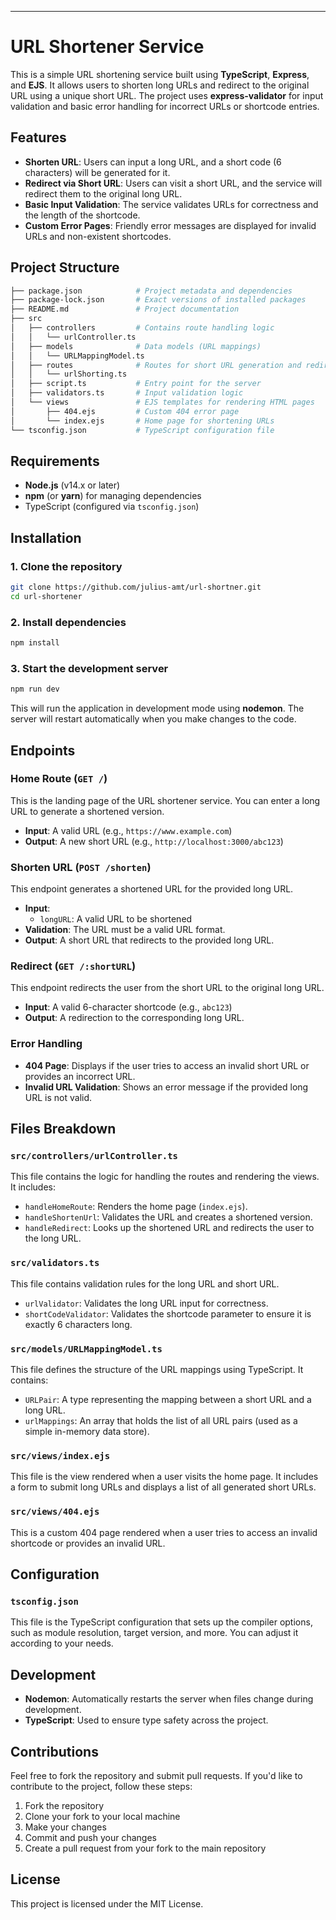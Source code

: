 
---

# URL Shortener Service

This is a simple URL shortening service built using **TypeScript**, **Express**, and **EJS**. It allows users to shorten long URLs and redirect to the original URL using a unique short URL. The project uses **express-validator** for input validation and basic error handling for incorrect URLs or shortcode entries.

## Features

- **Shorten URL**: Users can input a long URL, and a short code (6 characters) will be generated for it.
- **Redirect via Short URL**: Users can visit a short URL, and the service will redirect them to the original long URL.
- **Basic Input Validation**: The service validates URLs for correctness and the length of the shortcode.
- **Custom Error Pages**: Friendly error messages are displayed for invalid URLs and non-existent shortcodes.

## Project Structure

```bash
├── package.json            # Project metadata and dependencies
├── package-lock.json       # Exact versions of installed packages
├── README.md               # Project documentation
├── src
│   ├── controllers         # Contains route handling logic
│   │   └── urlController.ts
│   ├── models              # Data models (URL mappings)
│   │   └── URLMappingModel.ts
│   ├── routes              # Routes for short URL generation and redirection
│   │   └── urlShorting.ts
│   ├── script.ts           # Entry point for the server
│   ├── validators.ts       # Input validation logic
│   └── views               # EJS templates for rendering HTML pages
│       ├── 404.ejs         # Custom 404 error page
│       └── index.ejs       # Home page for shortening URLs
└── tsconfig.json           # TypeScript configuration file
```

## Requirements

- **Node.js** (v14.x or later)
- **npm** (or **yarn**) for managing dependencies
- TypeScript (configured via `tsconfig.json`)

## Installation

### 1. Clone the repository

```bash
git clone https://github.com/julius-amt/url-shortner.git
cd url-shortener
```

### 2. Install dependencies

```bash
npm install
```

### 3. Start the development server

```bash
npm run dev
```

This will run the application in development mode using **nodemon**. The server will restart automatically when you make changes to the code.

## Endpoints

### Home Route (`GET /`)

This is the landing page of the URL shortener service. You can enter a long URL to generate a shortened version.

- **Input**: A valid URL (e.g., `https://www.example.com`)
- **Output**: A new short URL (e.g., `http://localhost:3000/abc123`)

### Shorten URL (`POST /shorten`)

This endpoint generates a shortened URL for the provided long URL.

- **Input**:
    - `longURL`: A valid URL to be shortened
- **Validation**: The URL must be a valid URL format.
- **Output**: A short URL that redirects to the provided long URL.
  


### Redirect (`GET /:shortURL`)

This endpoint redirects the user from the short URL to the original long URL.

- **Input**: A valid 6-character shortcode (e.g., `abc123`)
- **Output**: A redirection to the corresponding long URL.

### Error Handling

- **404 Page**: Displays if the user tries to access an invalid short URL or provides an incorrect URL.
- **Invalid URL Validation**: Shows an error message if the provided long URL is not valid.

## Files Breakdown

### `src/controllers/urlController.ts`

This file contains the logic for handling the routes and rendering the views. It includes:
- `handleHomeRoute`: Renders the home page (`index.ejs`).
- `handleShortenUrl`: Validates the URL and creates a shortened version.
- `handleRedirect`: Looks up the shortened URL and redirects the user to the long URL.

### `src/validators.ts`

This file contains validation rules for the long URL and short URL.
- `urlValidator`: Validates the long URL input for correctness.
- `shortCodeValidator`: Validates the shortcode parameter to ensure it is exactly 6 characters long.

### `src/models/URLMappingModel.ts`

This file defines the structure of the URL mappings using TypeScript. It contains:
- `URLPair`: A type representing the mapping between a short URL and a long URL.
- `urlMappings`: An array that holds the list of all URL pairs (used as a simple in-memory data store).

### `src/views/index.ejs`

This file is the view rendered when a user visits the home page. It includes a form to submit long URLs and displays a list of all generated short URLs.

### `src/views/404.ejs`

This is a custom 404 page rendered when a user tries to access an invalid shortcode or provides an invalid URL.

## Configuration

### `tsconfig.json`

This file is the TypeScript configuration that sets up the compiler options, such as module resolution, target version, and more. You can adjust it according to your needs.

## Development

- **Nodemon**: Automatically restarts the server when files change during development.
- **TypeScript**: Used to ensure type safety across the project.

## Contributions

Feel free to fork the repository and submit pull requests. If you'd like to contribute to the project, follow these steps:

1. Fork the repository
2. Clone your fork to your local machine
3. Make your changes
4. Commit and push your changes
5. Create a pull request from your fork to the main repository

## License

This project is licensed under the MIT License.

